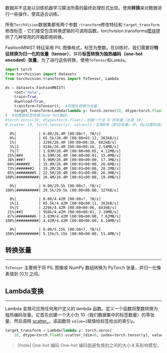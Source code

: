 数据并不总是以训练机器学习算法所需的最终处理形式出现。使用**转换**来对数据进行一些操作，使其适合训练。

所有`TorchVision`数据集都有两个参数 -`transform`修改特征和 `target_transform`修改标签 - 它们接受包含转换逻辑的可调用函数。torchvision.transforms[模块](https://pytorch.org/vision/stable/transforms.html)提供了几种常用的开箱即用转换。

FashionMNIST 特征采用 PIL 图像格式，标签为整数。在训练时，我们需要将**特征转换为归一化的张量（tensor）**，并将**标签转换为独热编码（one-hot encoded）张量**。为了进行这些转换，使用`ToTensor`和`Lambda`。

```Python
import torch
from torchvision import datasets
from torchvision.transforms import ToTensor, Lambda

ds = datasets.FashionMNIST(
    root="data",
    train=True,
    download=True,
    transform=ToTensor(),  #将图片转换为张量
    target_transform=Lambda(lambda y: torch.zeros(10, dtype=torch.float).scatter_(0, torch.tensor(y), value=1))
)  #将整数标签转换为one-hot编码。
#torch.zeros(10, dtype=torch.float)：创建一个全 0 的张量（长度 10）
#.scatter_(0, torch.tensor(y), value=1)：在第0维（即1D张量）中，将y位置的值设为1。
```

```Out
  0%|          | 0.00/26.4M [00:00<?, ?B/s]
  0%|          | 65.5k/26.4M [00:00<01:12, 363kB/s]
  1%|          | 229k/26.4M [00:00<00:38, 682kB/s]
  3%|3         | 918k/26.4M [00:00<00:10, 2.54MB/s]
  7%|7         | 1.93M/26.4M [00:00<00:05, 4.12MB/s]
 25%|##4       | 6.59M/26.4M [00:00<00:01, 15.0MB/s]
 38%|###7      | 9.96M/26.4M [00:00<00:00, 17.3MB/s]
 60%|#####9    | 15.8M/26.4M [00:01<00:00, 26.6MB/s]
 73%|#######2  | 19.2M/26.4M [00:01<00:00, 28.2MB/s]
 85%|########5 | 22.5M/26.4M [00:01<00:00, 26.3MB/s]
100%|##########| 26.4M/26.4M [00:01<00:00, 19.4MB/s]

  0%|          | 0.00/29.5k [00:00<?, ?B/s]
100%|##########| 29.5k/29.5k [00:00<00:00, 327kB/s]

  0%|          | 0.00/4.42M [00:00<?, ?B/s]
  1%|1         | 65.5k/4.42M [00:00<00:11, 363kB/s]
  5%|5         | 229k/4.42M [00:00<00:06, 683kB/s]
 21%|##1       | 950k/4.42M [00:00<00:01, 2.19MB/s]
 87%|########6 | 3.83M/4.42M [00:00<00:00, 7.62MB/s]
100%|##########| 4.42M/4.42M [00:00<00:00, 6.10MB/s]

  0%|          | 0.00/5.15k [00:00<?, ?B/s]
100%|##########| 5.15k/5.15k [00:00<00:00, 51.4MB/s]
```

## 转换张量
***

`ToTensor` 主要用于将 PIL 图像或 NumPy 数组转换为 PyTorch 张量，并归一化像素值到 [0,1] 之间。

## Lambda变换
***

Lambda 变换可应用任何用户定义的 lambda 函数。定义一个函数将整数转换为独热编码张量。它首先创建一个大小为 10（我们数据集中的标签数量）的零张量，然后调用 [scatter_](https://pytorch.org/docs/stable/generated/torch.Tensor.scatter_.html)，该函数将 `value=1`赋值给标签给出的索引`y`。

```Python
target_transform = Lambda(lambda y: torch.zeros(
    10, dtype=torch.float).scatter_(dim=0, index=torch.tensor(y), value=1))
```

>[!note] One-hot 编码
>One-hot 编码能避免类别之间的大小关系影响模型。
